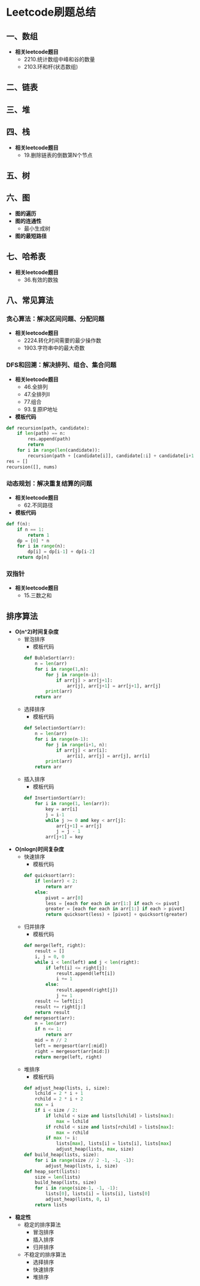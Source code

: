 # Leetcode刷题总结
## 一、数组
* **相关leetcode题目**
    * 2210.统计数组中峰和谷的数量
    * 2103.环和杆(状态数组)
## 二、链表
## 三、堆
## 四、栈
* **相关leetcode题目**
    * 19.删除链表的倒数第N个节点
## 五、树
## 六、图
* **图的遍历**
* **图的连通性**
    * 最小生成树
* **图的最短路径**
## 七、哈希表
* **相关leetcode题目**
    * 36.有效的数独
## 八、常见算法
### 贪心算法：解决区间问题、分配问题
* **相关leetcode题目**
    - 2224.转化时间需要的最少操作数
    - 1903.字符串中的最大奇数
### DFS和回溯：解决排列、组合、集合问题
* **相关leetcode题目**  
    - 46.全排列
    - 47.全排列II  
    - 77.组合  
    - 93.复原IP地址
* **模板代码**
```python
def recursion(path, candidate):
    if len(path) == n:
        res.append(path)
        return
    for i in range(len(candidate)):
        recursion(path + [candidate[i]], candidate[:i] + candidate[i+1:])
res = []
recursion([], nums)
```
### 动态规划：解决重复结算的问题
* **相关leetcode题目**
    - 62.不同路径
* **模板代码**
```python
def f(n):
    if n == 1:
        return 1
    dp = [0] * n
    for i in range(n):
        dp[i] = dp[i-1] + dp[i-2]
    return dp[n]
```
### 双指针
* **相关leetcode题目**
    * 15.三数之和
## 排序算法
* **O(n^2)时间复杂度**
    * 冒泡排序
    	* 模板代码
		```python
		def BubleSort(arr):
		    n = len(arr)
            for i in range(1,n):
                for j in range(n-i):
                    if arr[j] > arr[j+1]:
                        arr[j], arr[j+1] = arr[j+1], arr[j]
		        print(arr)
		    return arr
		```
    * 选择排序
    	* 模板代码
    	```python
		def SelectionSort(arr):
		    n = len(arr)
            for i in range(n-1):
                for j in range(i+1, n):
		            if arr[j] < arr[i]:
		                arr[i], arr[j] = arr[j], arr[i]
		        print(arr)
            return arr
		```
    * 插入排序
        * 模板代码
        ```python
        def InsertionSort(arr):
            for i in range(1, len(arr)):
                key = arr[i]
                j = i-1
                while j >= 0 and key < arr[j]:
                    arr[j+1] = arr[j]
                    j = j - 1
                arr[j+1] = key
        ```
* **O(nlogn)时间复杂度**
	* 快速排序
	    * 模板代码
	    ```python
        def quicksort(arr):
            if len(arr) < 2:
                return arr
            else:
                pivot = arr[0]
                less = [each for each in arr[1:] if each <= pivot]
                greater = [each for each in arr[1:] if each > pivot]
                return quicksort(less) + [pivot] + quicksort(greater)
        ```
	* 归并排序
	    * 模板代码
	    ```python
        def merge(left, right):
            result = []
            i, j = 0, 0
            while i < len(left) and j < len(right):
                if left[i] <= right[j]:
                    result.append(left[i])
                    i += 1
                else:
                    result.append(right[j])
                    j += 1
            result += left[i:]
            result += right[j:]
            return result
        def mergesort(arr):
            n = len(arr)
            if n <= 1:
                return arr
            mid = n // 2
            left = mergesort(arr[:mid])
            right = mergesort(arr[mid:])
            return merge(left, right)
        ```
	* 堆排序
	    * 模板代码
	    ```python
        def adjust_heap(lists, i, size):
            lchild = 2 * i + 1
            rchild = 2 * i + 2
            max = i
            if i < size / 2:
                if lchild < size and lists[lchild] > lists[max]:
                    max = lchild
                if rchild < size and lists[rchild] > lists[max]:
                    max = rchild
                if max != i:
                    lists[max], lists[i] = lists[i], lists[max]
                    adjust_heap(lists, max, size)
        def build_heap(lists, size):
            for i in range(size // 2 -1, -1, -1):
                adjust_heap(lists, i, size)
        def heap_sort(lists):
            size = len(lists)
            build_heap(lists, size)
            for i in range(size-1, -1, -1):
                lists[0], lists[i] = lists[i], lists[0]
                adjust_heap(lists, 0, i)
            return lists
        ```
* **稳定性**
    * 稳定的排序算法
        * 冒泡排序
        * 插入排序
        * 归并排序
    * 不稳定的排序算法
        * 选择排序
        * 快速排序
        * 堆排序
